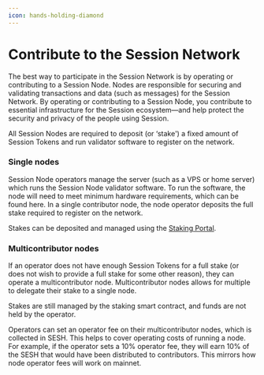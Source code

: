 ```yaml
---
icon: hands-holding-diamond
---
```


# Contribute to the Session Network

The best way to participate in the Session Network is by operating or contributing to a Session Node. Nodes are responsible for securing and validating transactions and data (such as messages) for the Session Network. By operating or contributing to a Session Node, you contribute to essential infrastructure for the Session ecosystem—and help protect the security and privacy of the people using Session.

All Session Nodes are required to deposit (or ‘stake') a fixed amount of Session Tokens and run validator software to register on the network.

### Single nodes <a href="#docs-internal-guid-d0b9f261-7fff-16bc-d4c7-767475d8228a" id="docs-internal-guid-d0b9f261-7fff-16bc-d4c7-767475d8228a"></a>

Session Node operators manage the server (such as a VPS or home server) which runs the Session Node validator software. To run the software, the node will need to meet minimum hardware requirements, which can be found here. In a single contributor node, the node operator deposits the full stake required to register on the network.

Stakes can be deposited and managed using the [Staking Portal](https://stake.getsession.org/stake).

### Multicontributor nodes

If an operator does not have enough Session Tokens for a full stake (or does not wish to provide a full stake for some other reason), they can operate a multicontributor node. Multicontributor nodes allows for multiple to delegate their stake to a single node.&#x20;

Stakes are still managed by the staking smart contract, and funds are not held by the operator.&#x20;

Operators can set an operator fee on their multicontributor nodes, which is collected in SESH. This helps to cover operating costs of running a node. For example, if the operator sets a 10% operator fee, they will earn 10% of the SESH that would have been distributed to contributors. This mirrors how node operator fees will work on mainnet.
